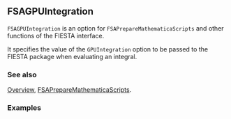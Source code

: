 ```mathematica
 
```

## FSAGPUIntegration

`FSAGPUIntegration` is an option for `FSAPrepareMathematicaScripts` and other functions of the FIESTA interface.

It specifies the value of the `GPUIntegration` option to be passed to the FIESTA package when evaluating an integral.

### See also

[Overview](Extra/FeynHelpers.md), [FSAPrepareMathematicaScripts](FSAPrepareMathematicaScripts.md).

### Examples